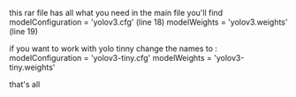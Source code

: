 this rar file has all what you need 
in the main file you'll find 
modelConfiguration = 'yolov3.cfg' (line 18)
modelWeights = 'yolov3.weights' (line 19)


if you want to work with yolo tinny
change the names to :
modelConfiguration = 'yolov3-tiny.cfg'
modelWeights = 'yolov3-tiny.weights'

that's all 

